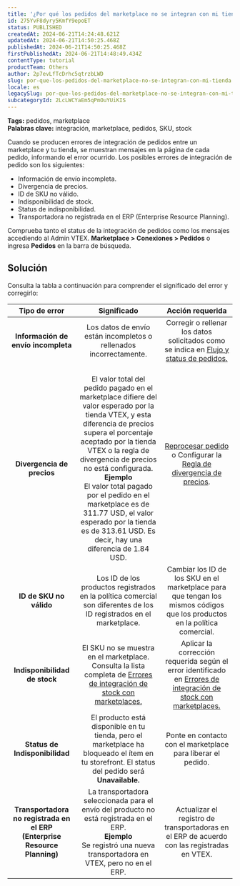 ```yaml
---
title: '¿Por qué los pedidos del marketplace no se integran con mi tienda?'
id: 275YvF8dyry5KmfY9epoET
status: PUBLISHED
createdAt: 2024-06-21T14:24:48.621Z
updatedAt: 2024-06-21T14:50:25.468Z
publishedAt: 2024-06-21T14:50:25.468Z
firstPublishedAt: 2024-06-21T14:48:49.434Z
contentType: tutorial
productTeam: Others
author: 2p7evLfTcDrhc5qtrzbLWD
slug: por-que-los-pedidos-del-marketplace-no-se-integran-con-mi-tienda
locale: es
legacySlug: por-que-los-pedidos-del-marketplace-no-se-integran-con-mi-tienda
subcategoryId: 2LcLWCYaEm5qPmOuYUiKIS
---
```


**Tags:** pedidos, marketplace  
**Palabras clave:** integración, marketplace, pedidos, SKU, stock  

Cuando se producen errores de integración de pedidos entre un marketplace y tu tienda, se muestran mensajes en la página de cada pedido, informando el error ocurrido. Los posibles errores de integración de pedido son los siguientes:  

- Información de envío incompleta.  
- Divergencia de precios.  
- ID de SKU no válido.  
- Indisponibilidad de stock.  
- Status de indisponibilidad.  
- Transportadora no registrada en el ERP (Enterprise Resource Planning).  

Comprueba tanto el status de la integración de pedidos como los mensajes accediendo al Admin VTEX. **Marketplace > Conexiones > Pedidos** o ingresa **Pedidos** en la barra de búsqueda.   

## Solución

Consulta la tabla a continuación para comprender el significado del error y corregirlo:  

| **Tipo de error** | **Significado** | **Acción requerida** |
|:---:|:---:|:---:|
| **Información de envío incompleta** | Los datos de envío están incompletos o rellenados incorrectamente. | Corregir o rellenar los datos solicitados como se indica en [Flujo y status de pedidos.](https://help.vtex.com/es/tutorial/fluxo-e-status-de-pedidos--tutorials_196) |
| <br>**Divergencia de precios** | <br>El valor total del pedido pagado en el marketplace difiere del valor esperado por la tienda VTEX, y esta diferencia de precios supera el porcentaje aceptado por la tienda VTEX o la regla de divergencia de precios no está configurada.<br>**Ejemplo**<br>El valor total pagado por el pedido en el marketplace es de 311.77 USD, el valor esperado por la tienda es de 313.61 USD. Es decir, hay una diferencia de 1.84 USD. | [Reprocesar pedido](https://help.vtex.com/es/tutorial/verificando-integracao-no-bridge#pedidos) o Configurar la [Regla de divergencia de precios](https://help.vtex.com/es/tutorial/regra-de-divergencia-de-valores--6RlFLhD1rIRRshl83KnCjW). |
| **ID de SKU no válido** | Los ID de los productos registrados en la política comercial son diferentes de los ID registrados en el marketplace. | Cambiar los ID de los SKU en el marketplace para que tengan los mismos códigos que los productos en la política comercial. |
| **Indisponibilidad de stock** | El SKU no se muestra en el marketplace.<br>Consulta la lista completa de [Errores de integración de stock con marketplaces.](https://help.vtex.com/es/tutorial/erros-de-integracao-de-estoque-com-marketplaces--32bcsv9Dx1Dtl0YQOwWDpc) | Aplicar la corrección requerida según el error identificado en [Errores de integración de stock con marketplaces.](https://help.vtex.com/es/tutorial/erros-de-integracao-de-estoque-com-marketplaces--32bcsv9Dx1Dtl0YQOwWDpc)<br>  |
| **Status de Indisponibilidad** | El producto está disponible en tu tienda, pero el marketplace ha bloqueado el ítem en tu storefront. El status del pedido será **Unavailable.** | Ponte en contacto con el marketplace para liberar el pedido. |
| **Transportadora no registrada en el ERP (Enterprise Resource Planning)** | La transportadora seleccionada para el envío del producto no está registrada en el ERP.<br>**Ejemplo**<br>Se registró una nueva transportadora en VTEX, pero no en el ERP. | Actualizar el registro de transportadoras en el ERP de acuerdo con las registradas en VTEX. |

